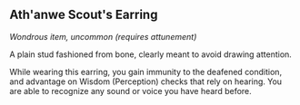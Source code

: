 ## Ath'anwe Scout's Earring
*Wondrous item, uncommon (requires attunement)*

A plain stud fashioned from bone, clearly meant to avoid drawing attention.

While wearing this earring, you gain immunity to the deafened condition, and advantage on Wisdom (Perception) checks that rely on hearing. You are able to recognize any sound or voice you have heard before.
